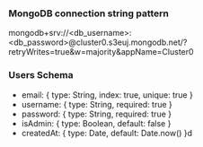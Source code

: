 ### MongoDB connection string pattern
mongodb+srv://<db_username>:<db_password>@cluster0.s3euj.mongodb.net/<dbname>?retryWrites=true&w=majority&appName=Cluster0


### Users Schema
- email: { type: String, index: true, unique: true }
- username: { type: String, required: true }
- password: { type: String, required: true }
- isAdmin: { type: Boolean, default: false }
- createdAt: { type: Date, default: Date.now() }d